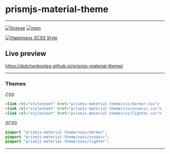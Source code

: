 # prismjs-material-theme

---

[![license](https://img.shields.io/badge/License-MIT-blue.svg)](https://github.com/801s/prismjs-material-theme/blob/master/LICENSE)
[![npm](https://img.shields.io/badge/npm-install-orange.svg)](https://www.npmjs.com/package/prismjs-material-theme)

[![Happiness SCSS Style](https://cdn.rawgit.com/dutchenkoOleg/happiness-scss/master/badge.svg)](https://github.com/dutchenkoOleg/happiness-scss)

## Live preview

https://dutchenkooleg.github.io/prismjs-material-theme/

-----

### Themes

*CSS*

```html
<link rel="stylesheet" href="prismjs-material-theme/css/darker.css">
<link rel="stylesheet" href="prismjs-material-theme/css/oceanic.css">
<link rel="stylesheet" href="prismjs-material-theme/css/lighter.css">
```

*SCSS*

```scss
@import "prismjs-material-theme/sass/darker";
@import "prismjs-material-theme/sass/oceanic";
@import "prismjs-material-theme/sass/lighter";
```

---
